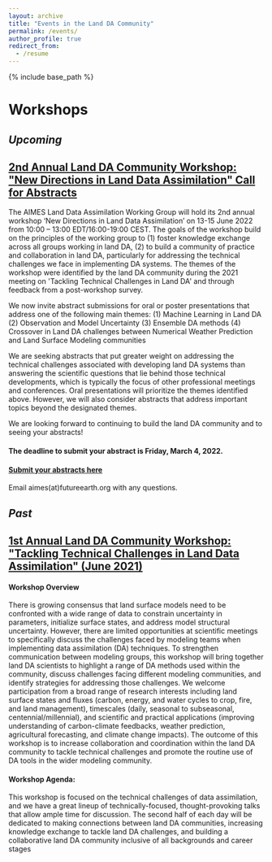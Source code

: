 ```yaml
---
layout: archive
title: "Events in the Land DA Community"
permalink: /events/
author_profile: true
redirect_from:
  - /resume
---
```


{% include base_path %}


Workshops
======
## *Upcoming*

## [2nd Annual Land DA Community Workshop: "New Directions in Land Data Assimilation" Call for Abstracts](https://aimesproject.org/lda_workshop2/)


The AIMES Land Data Assimilation Working Group will hold its 2nd annual workshop ‘New Directions in Land Data Assimilation’ on 13-15 June 2022 from 10:00 – 13:00 EDT/16:00-19:00 CEST. The goals of the workshop build on the principles of the working group to (1) foster knowledge exchange across all groups working in land DA, (2) to build a community of practice and collaboration in land DA, particularly for addressing the technical challenges we face in implementing DA systems. The themes of the workshop were identified by the land DA community during the 2021 meeting on 'Tackling Technical Challenges in Land DA' and through feedback from a post-workshop survey.

We now invite abstract submissions for oral or poster presentations that address one of the following main themes: 
(1) Machine Learning in Land DA
(2) Observation and Model Uncertainty
(3) Ensemble DA methods
(4) Crossover in Land DA challenges between Numerical Weather Prediction and Land Surface Modeling communities
 
We are seeking abstracts that put greater weight on addressing the technical challenges associated with developing land DA systems than answering the scientific questions that lie behind those technical developments, which is typically the focus of other professional meetings and conferences. Oral presentations will prioritize the themes identified above. However, we will also consider abstracts that address important topics beyond the designated themes.

We are looking forward to continuing to build the land DA community and to seeing your abstracts! 
#### The deadline to submit your abstract is Friday, March 4, 2022. 
#### [Submit your abstracts here](https://docs.google.com/forms/d/e/1FAIpQLSevnECTNo586caKq1Y8mBW_So6v7s0ZZxFqptSmwbCgNDOZhA/viewform) 
Email aimes(at)futureearth.org with any questions.

## *Past*

## [1st Annual Land DA Community Workshop: "Tackling Technical Challenges in Land Data Assimilation" (June 2021)](https://aimesproject.org/lda_workshop/)

#### Workshop Overview
There is growing consensus that land surface models need to be confronted with a wide range of data to constrain uncertainty in parameters, initialize surface states, and address model structural uncertainty. However, there are limited opportunities at scientific meetings to specifically discuss the challenges faced by modeling teams when implementing data assimilation (DA) techniques. To strengthen communication between modeling groups, this workshop will bring together land DA scientists to highlight a range of DA methods used within the community, discuss challenges facing different modeling communities, and identify strategies for addressing those challenges. We welcome participation from a broad range of research interests including land surface states and fluxes (carbon, energy, and water cycles to crop, fire, and land management), timescales (daily, seasonal to subseasonal, centennial/millennial), and scientific and practical applications (improving understanding of carbon-climate feedbacks, weather prediction, agricultural forecasting, and climate change impacts). The outcome of this workshop is to increase collaboration and coordination within the land DA community to tackle technical challenges and promote the routine use of DA tools in the wider modeling community.

#### Workshop Agenda: 
This workshop is focused on the technical challenges of data assimilation, and we have a great lineup of technically-focused, thought-provoking talks that allow ample time for discussion. The second half of each day will be dedicated to making connections between land DA communities, increasing knowledge exchange to tackle land DA challenges, and building a collaborative land DA community inclusive of all backgrounds and career stages
